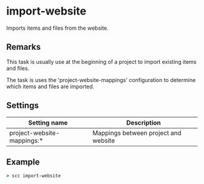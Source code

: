 import-website
==============
Imports items and files from the website.

Remarks
-------
This task is usually use at the beginning of a project to import existing items and files.

The task is uses the 'project-website-mappings' configuration to determine which items and files are imported.

Settings
--------
| Setting name               | Description                          | 
|----------------------------|--------------------------------------|
| project-website-mappings:* | Mappings between project and website |

Example
-------
```cmd
> scc import-website
```

